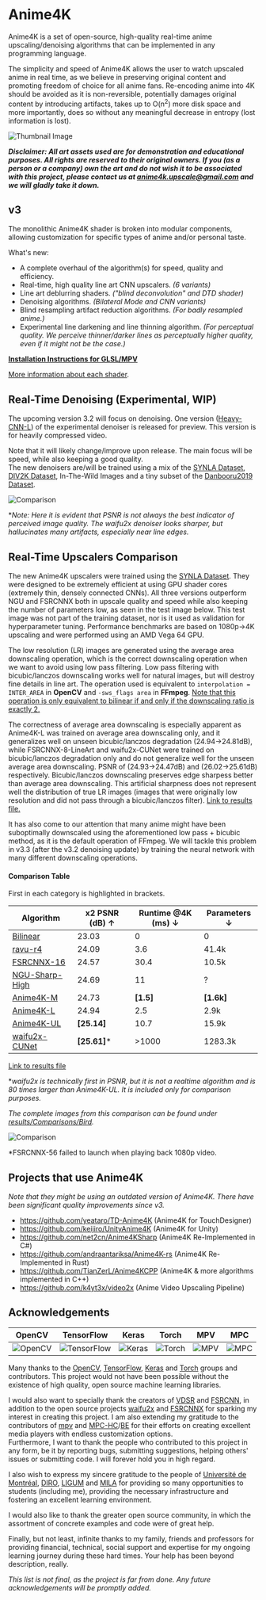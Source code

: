 # Anime4K

Anime4K is a set of open-source, high-quality real-time anime upscaling/denoising algorithms that can be implemented in any programming language.

The simplicity and speed of Anime4K allows the user to watch upscaled anime in real time, as we believe in preserving original content and promoting freedom of choice for all anime fans. Re-encoding anime into 4K should be avoided as it is non-reversible, potentially damages original content by introducing artifacts, takes up to O(n<sup>2</sup>) more disk space and more importantly, does so without any meaningful decrease in entropy (lost information is lost).


![Thumbnail Image](results/Main.png?raw=true)

***Disclaimer: All art assets used are for demonstration and educational purposes. All rights are reserved to their original owners. If you (as a person or a company) own the art and do not wish it to be associated with this project, please contact us at 	anime4k.upscale@gmail.com and we will gladly take it down.***


## v3
The monolithic Anime4K shader is broken into modular components, allowing customization for specific types of anime and/or personal taste.

What's new:
 - A complete overhaul of the algorithm(s) for speed, quality and efficiency.
 - Real-time, high quality line art CNN upscalers. *(6 variants)*
 - Line art deblurring shaders. *("blind deconvolution" and DTD shader)*
 - Denoising algorithms. *(Bilateral Mode and CNN variants)*
 - Blind resampling artifact reduction algorithms. *(For badly resampled anime.)*
 - Experimental line darkening and line thinning algorithm. *(For perceptual quality. We perceive thinner/darker lines as perceptually higher quality, even if it might not be the case.)*
 
**[Installation Instructions for GLSL/MPV](GLSL_Instructions.md)**  

[More information about each shader](https://github.com/bloc97/Anime4K/wiki).

## Real-Time Denoising (Experimental, WIP)
The upcoming version 3.2 will focus on denoising. One version ([Heavy-CNN-L](https://github.com/bloc97/Anime4K/blob/master/glsl/Denoise/Anime4K_Denoise_Heavy_CNN_L.glsl)) of the experimental denoiser is released for preview. This version is for heavily compressed video. 

Note that it will likely change/improve upon release. The main focus will be speed, while also keeping a good quality.  
The new denoisers are/will be trained using a mix of the [SYNLA Dataset](https://github.com/bloc97/SYNLA-Dataset), [DIV2K Dataset](https://data.vision.ee.ethz.ch/cvl/DIV2K/), In-The-Wild Images and a tiny subset of the [Danbooru2019 Dataset](https://www.gwern.net/Danbooru2019).


![Comparison](results/Comparisons/Bird_Denoise/Compare.png?raw=true)

\**Note: Here it is evident that PSNR is not always the best indicator of perceived image quality. The waifu2x denoiser looks sharper, but hallucinates many artifacts, especially near line edges.*


## Real-Time Upscalers Comparison

The new Anime4K upscalers were trained using the [SYNLA Dataset](https://github.com/bloc97/SYNLA-Dataset). They were designed to be extremely efficient at using GPU shader cores (extremely thin, densely connected CNNs). All three versions outperform NGU and FSRCNNX both in upscale quality and speed while also keeping the number of parameters low, as seen in the test image below. This test image was not part of the training dataset, nor is it used as validation for hyperparameter tuning. Performance benchmarks are based on 1080p->4K upscaling and were performed using an AMD Vega 64 GPU.

The low resolution (LR) images are generated using the average area downscaling operation, which is the correct downscaling operation when we want to avoid using low pass filtering. Low pass filtering with bicubic/lanczos downscaling works well for natural images, but will destroy fine details in line art. The operation used is equivalent to `interpolation = INTER_AREA` in **OpenCV** and `-sws_flags area` in **FFmpeg**. <ins>Note that this operation is only equivalent to bilinear if and only if the downscaling ratio is exactly 2.</ins>

The correctness of average area downscaling is especially apparent as Anime4K-L was trained on average area downscaling only, and it generalizes well on unseen bicubic/lanczos degradation (24.94->24.81dB), while FSRCNNX-8-LineArt and waifu2x-CUNet were trained on bicubic/lanczos degradation only and do not generalize well for the unseen average area downscaling. PSNR of (24.93->24.47dB) and (26.02->25.61dB) respectively. Bicubic/lanczos downscaling preserves edge sharpess better than average area downscaling. This artificial sharpness does not represent well the distribution of true LR images (images that were originally low resolution and did not pass through a bicubic/lanczos filter). [Link to results file.](https://github.com/bloc97/Anime4K/blob/master/results/Comparisons/Bird_FFmpeg/RESULTS.txt)

It has also come to our attention that many anime might have been suboptimally downscaled using the aforementioned low pass + bicubic method, as it is the default operation of FFmpeg. We will tackle this problem in v3.3 (after the v3.2 denoising update) by training the neural network with many different downscaling operations.

#### Comparison Table
First in each category is highlighted in brackets.

Algorithm | x2 PSNR (dB) ↑ | Runtime @4K (ms) ↓ | Parameters ↓
-- | -- | -- | --
[Bilinear](results/Comparisons/Bird/Bilinear.png) | 23.03 | 0 | 0
[ravu-r4](results/Comparisons/Bird/ravu-r4.png) | 24.09 | 3.6 | 41.4k
[FSRCNNX-16](results/Comparisons/Bird/FSRCNNX-16.png) | 24.57 | 30.4 | 10.5k
[NGU-Sharp-High](results/Comparisons/Bird/NGU-Sharp-High.png) | 24.69 | 11 | ?
[Anime4K-M](results/Comparisons/Bird/Anime4K-M.png) | 24.73 | **[1.5]** | **[1.6k]**
[Anime4K-L](results/Comparisons/Bird/Anime4K-L.png) | 24.94 | 2.5 | 2.9k
[Anime4K-UL](results/Comparisons/Bird/Anime4K-UL.png) | **[25.14]** | 10.7 | 15.9k
[waifu2x-CUNet](results/Comparisons/Bird/waifu2x-CUNet.png) | **[25.61]**\* | >1000 | 1283.3k

[Link to results file](https://github.com/bloc97/Anime4K/blob/master/results/Comparisons/Bird/RESULTS.txt)

\**waifu2x is technically first in PSNR, but it is not a realtime algorithm and is 80 times larger than Anime4K-UL. It is included only for comparison purposes.*

*The complete images from this comparison can be found under [results/Comparisons/Bird](results/Comparisons/Bird).*

![Comparison](results/Comparisons/Bird/Compare.png?raw=true)

\*FSRCNNX-56 failed to launch when playing back 1080p video.  

## Projects that use Anime4K
*Note that they might be using an outdated version of Anime4K. There have been significant quality improvements since v3.*
 - https://github.com/yeataro/TD-Anime4K (Anime4K for TouchDesigner)
 - https://github.com/keijiro/UnityAnime4K (Anime4K for Unity)
 - https://github.com/net2cn/Anime4KSharp (Anime4K Re-Implemented in C#)
 - https://github.com/andraantariksa/Anime4K-rs (Anime4K Re-Implemented in Rust)
 - https://github.com/TianZerL/Anime4KCPP (Anime4K & more algorithms implemented in C++)
 - https://github.com/k4yt3x/video2x (Anime Video Upscaling Pipeline)
 
## Acknowledgements
| OpenCV | TensorFlow | Keras | Torch | MPV | MPC |
|:---:|:---:|:---:|:---:|:---:|:---:|
|![OpenCV](https://github.com/opencv.png)|![TensorFlow](https://github.com/tensorflow.png)|![Keras](https://github.com/keras-team.png)|![Torch](https://github.com/torch.png)|![MPV](https://github.com/mpv-player.png)|![MPC](https://github.com/mpc-hc.png)|

Many thanks to the [OpenCV](https://github.com/opencv/opencv), [TensorFlow](https://github.com/tensorflow/tensorflow), [Keras](https://github.com/keras-team/keras) and [Torch](https://github.com/torch/torch7) groups and contributors. This project would not have been possible without the existence of high quality, open source machine learning libraries.

I would also want to specially thank the creators of [VDSR](https://cv.snu.ac.kr/research/VDSR/) and [FSRCNN](http://mmlab.ie.cuhk.edu.hk/projects/FSRCNN.html), in addition to the open source projects [waifu2x](https://github.com/nagadomi/waifu2x) and [FSRCNNX](https://github.com/igv/FSRCNN-TensorFlow) for sparking my interest in creating this project. I am also extending my gratitude to the contributors of [mpv](https://github.com/mpv-player/mpv) and [MPC-HC](https://mpc-hc.org/)/[BE](https://sourceforge.net/projects/mpcbe/) for their efforts on creating excellent media players with endless customization options.  
Furthermore, I want to thank the people who contributed to this project in any form, be it by reporting bugs, submitting suggestions, helping others' issues or submitting code. I will forever hold you in high regard.

I also wish to express my sincere gratitude to the people of [Université de Montréal](https://www.umontreal.ca/), [DIRO](https://diro.umontreal.ca/accueil/), [LIGUM](http://www.ligum.umontreal.ca/) and [MILA](https://mila.quebec/en/) for providing so many opportunities to students (including me), providing the necessary infrastructure and fostering an excellent learning environment.

I would also like to thank the greater open source community, in which the assortment of concrete examples and code were of great help.

Finally, but not least, infinite thanks to my family, friends and professors for providing financial, technical, social support and expertise for my ongoing learning journey during these hard times. Your help has been beyond description, really.

*This list is not final, as the project is far from done. Any future acknowledgements will be promptly added.*
